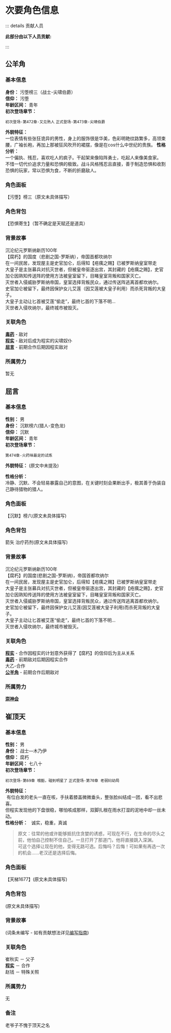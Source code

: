# 次要角色信息
::: details 贡献人员

**此部分由以下人员贡献:**
<MemberBlock :members="teamMembers" />

<script setup>

const teamMembers = [
      {
    avatar: 'https://q1.qlogo.cn/g?b=qq&nk=3423719206&s=640',
    text: '不信命',
  },
    {
    avatar: 'https://q1.qlogo.cn/g?b=qq&nk=1261815798&s=640',
    text: '几个孤独',
  },
    {
    avatar: 'https://q1.qlogo.cn/g?b=qq&nk=3593479598&s=640',
    text: '琥珀',
  },
];
</script>

:::

## 公羊角
### 基本信息
**身份：** 污堕榜三（战士-尖啸伯爵）  
**信仰：** 污堕  
**年龄区间：** 青年  
**初次登场章节：**  

`初次登场-第472章-又见熟人`
`正式登场-第473章-尖啸伯爵`

**外貌特征：**   
一位表情有些张狂诡异的男性，身上的服饰很是华美，色彩明艳纹路繁多，高领束腰，广袖长袍，再加上那被狂风吹开的裙摆，像是在cos什么中世纪的贵族。
**性格分析：**   
一个偏执、残忍，喜欢吃人的疯子。干起架来像陷阵勇士，吃起人来像美食家。  
不惜一切代价追求力量和恐惧的极致。战斗风格残忍且直接，善于制造恐惧和收割恐惧的玩家，常以恐惧为食，不断的折磨敌人。
### 角色面板
【污堕】榜三（原文未具体描写）

### 角色背包
【恐惧寄生】（暂不确定是天赋还是道具）

### 背景故事
沉沦纪元罗斯纳新历100年  
【腐朽】的国度（悲剧之国-罗斯纳），帝国首都坎纳尔  
在一间民居，发现屋主是史官加仑，后得知【疮痍之赐】已被罗斯纳皇室带走  
大皇子是主张募兵对抗灭世者，但被皇帝驱逐出宫，其封藏的【疮痍之赐】，史官加仑因熟知传送阵的使用方法被皇室留下，目睹皇室背叛和国家灭亡。  
灭世者入侵威胁罗斯纳帝国，皇室选择背叛民众，通过传送阵逃离首都坎纳尔。  
史官加仑被留下，最终因保护女儿艾莲（因艾莲被大皇子利用）而杀死背叛的大皇子。  
大皇子主动让匕首被艾莲“偷走”，最终匕首的下落不明…  
灭世者入侵坎纳尔，最终城市被毁灭。  

### 关联角色
[**毒药**](/wiki/characters/main/chosen.md#污堕神选-毒药) - 敌对  
[**程实**](/wiki/characters/main/cheng_shi.md) - 敌对后成为程实的尖啸奴仆  
[**屈言**](#屈言) - 前期合作后期因程实敌对  
### 所属势力
暂无


## 屈言
### 基本信息
**性别：** 男  
**身份：** 沉默榜六(猎人-变色龙)  
**信仰：** 沉默  
**年龄区间：** 青年  
**初次登场章节：**   

`第474章-火药味最足的试炼`

**外貌特征：**
(原文中未提及)

**性格分析：**   
冷静、沉默、不会轻易暴露自己的意图，在关键时刻会果断出手，极其善于伪装自己静待猎物的猎人。  
### 角色面板
【沉默】榜六(原文未具体描写)

### 角色背包
箭矢 治疗药剂(原文未具体描写)

### 背景故事
沉沦纪元罗斯纳新历100年  
【腐朽】的国度(悲剧之国-罗斯纳)，帝国首都坎纳尔  
在一间民居，发现屋主是史官加仑，后得知【疮痍之赐】已被罗斯纳皇室带走  
大皇子是主张募兵对抗灭世者，但被皇帝驱逐出宫，其封藏的【疮痍之赐】，史官加仑因熟知传送阵的使用方法被皇室留下，目睹皇室背叛和国家灭亡。  
灭世者入侵威胁罗斯纳帝国，皇室选择背叛民众，通过传送阵逃离首都坎纳尔。  
史官加仑被留下，最终因保护女儿艾莲(因艾莲被大皇子利用)而杀死背叛的大皇子。  
大皇子主动让匕首被艾莲“偷走”，最终匕首的下落不明…  
灭世者入侵坎纳尔，最终城市被毁灭。  
### 关联角色
[**程实**](/wiki/characters/main/cheng_shi.md) - 合作因程实的计划意外获得了【腐朽】的信仰后为主从关系  
[**毒药**](/wiki/characters/main/chosen.md#污堕神选-毒药) - 前期敌对后期因程实合作  
大乙-合作  
[**公羊角**](#公羊角) - 前期合作后期敌对  
### 所属势力
[**崇神会**](/wiki/organization/player/gods-worship.md)


## 崔顶天
### 基本信息
**性别：** 男  
**身份：** 战士—木乃伊  
**信仰：** 腐朽  
**年龄区间：** 七八十  
**初次登场章节：**  

`初次登场-第69章 哦豁，碰到明星了`
`正式登场-第70章 老弱妇幼局`

**外貌特征：**  
 有位白发的老头一直在咳，手扶着膝盖微微垂头，整张脸纠结成一团，看不出悲喜。  
但程实发现他的下盘很稳，哪怕咳成那样，双脚扎根在雨水打湿的泥地中却一丝未动。  
**性格分析：**  
诚实，稳重，真诚
> 原文：往常的他或许能够抵抗住贪婪的诱惑，可现在不行，在生命的尽头之前，他怕自己控制不住自己。一旦打开了那道门，他将直接跳入深渊。  
> 可这个选择让现在的他，变得无路可选。后悔吗？后悔！可如果有再选一次的机会......老汉还是选择后悔。
### 角色面板
【天梯1677】(原文未具体描写)
### 角色背包 
(原文未具体描写) 
### 背景故事  
(词条未编写 - 如有贡献想法详见[编写指南](/contribution/compile.md))

### 关联角色  
崔秋实 － 父子  
[**程实**](/wiki/characters/main/cheng_shi.md) － 合作  
赵钱 － 特殊关照  
### 所属势力
无
### 备注
老爷子不愧于顶天之名